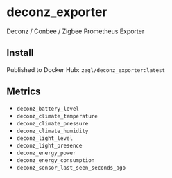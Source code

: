 # deconz_exporter

Deconz / Conbee / Zigbee Prometheus Exporter

## Install

Published to Docker Hub: `zegl/deconz_exporter:latest`

## Metrics

* `deconz_battery_level`
* `deconz_climate_temperature`
* `deconz_climate_pressure`
* `deconz_climate_humidity`
* `deconz_light_level`
* `deconz_light_presence`
* `deconz_energy_power`
* `deconz_energy_consumption`
* `deconz_sensor_last_seen_seconds_ago`
